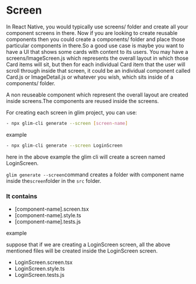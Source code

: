 # Screen

In React Native, you would typically use screens/ folder and create all your component screens in there. Now if you are looking to create reusable components then you could create a components/ folder and place those particular components in there.So a good use case is maybe you want to have a UI that shows some cards with content to its users. You may have a screens/ImageScreen.js which represents the overall layout in which those Card items will sit, but then for each individual Card item that the user will scroll through inside that screen, it could be an individual component called Card.js or ImageDetail.js or whatever you wish, which sits inside of a components/ folder.

A non reuseable component which represent the overall layout are created inside screens.The components are reused inside the screens.

For creating each screen in glim project, you can use:

```bash
- npx glim-cli generate --screen [screen-name]
```

example

```bash
- npx glim-cli generate --screen LoginScreen
```

here in the above example the glim cli will create a screen named LoginScreen.


`glim generate --screen`command creates a folder with component name inside the`screen`folder in the `src` folder.

### It contains

- [component-name].screen.tsx
- [component-name].style.ts
- [component-name].tests.js

example

suppose that if we are creating a LoginScreen screen, all the above mentioned files will be created inside the LoginScreen screen.

- LoginScreen.screen.tsx
- LoginScreen.style.ts
- LoginScreen.tests.js